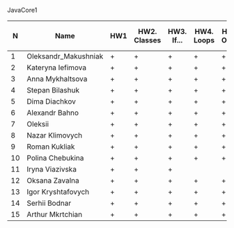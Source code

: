 JavaCore1

N|Name| HW1 | HW2. Classes|HW3. If...|HW4. Loops|HW5. OOP1 |HW6. OOP2 |HW7. Inner classes| HW8. Collection1 | HW9. Collection2|HW10. String|HW11. Exception |HW12. Java8.1 |HW13. Java8.2 | HW14. Threads | HW15. IO
--|--|--|--|--|--|--|--|--|--|--|--|--|--|--|--|--
1|Oleksandr_Makushniak|+|+|+|+|+|+|+|+|+|||||||
2|Kateryna Iefimova|+|+|+|+|+|+|+|||||||||
3|Anna Mykhaltsova|+|+|+|+|+|+|+|+|+|+||+|.|||
4|Stepan Bilashuk|+|+|+|+|+|+|+|+|+|+|+|+|+|||
5|Dima Diachkov|+|+|+|+|+|+|+|+|+|+|+|+|+|||
6|Alexandr Bahno|+|+|+|+|+|+|+|+|+|+|+|+|+|||
7|Oleksii|+|+|+|+|+|+|+|+|+|+|+|+|+|||
8|Nazar Klimovych|+|+|+|+|+|+|+|+|+|+|+|+||||
9|Roman Kukliak|+|+|+|+|+|+|+|+|+|+|+|+|+|||
10|Polina Chebukina|+|+|+|+|+|+|+|+|+|+|+|+|+|||
11|Iryna Viazivska|+|+|+|||||||||||||
12|Oksana Zavalna|+|+|+|+|+|+||+|+|+|+|+|+|||
13|Igor Kryshtafovych|+|+|+|+|+|+|+|+|+|+|+|||||
14|Serhii Bodnar|+|+|+|+|+|+|+|+|+|+|+|+|+|+||
15|Arthur Mkrtchian|+|+|+|+|+|+|+|+|+|+||||||

 
